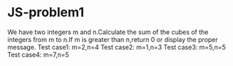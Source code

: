 # JS-problem1
We have two integers m and n.Calculate the sum of the cubes of the integers from m to n.If m is greater than n,return 0 or display the proper message.
Test case1: m=2,n=4 
Test case2: m=1,n=3 
Test case3: m=5,n=5 
Test case4: m=7,n=5
